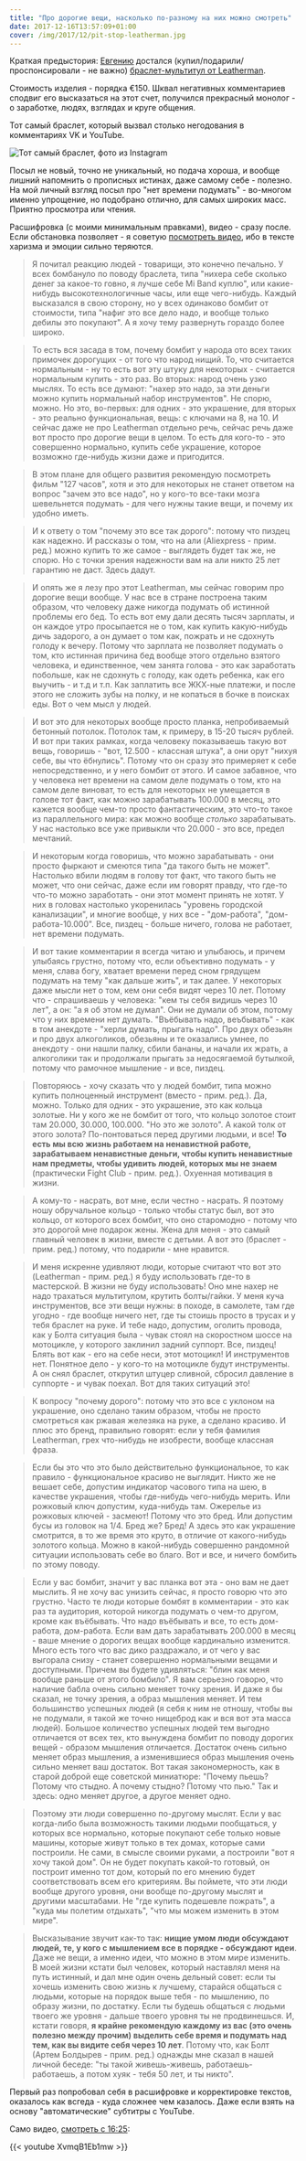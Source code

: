 ```yaml
---
title: "Про дорогие вещи, насколько по-разному на них можно смотреть"
date: 2017-12-16T13:57:09+01:00
cover: /img/2017/12/pit-stop-leatherman.jpg
---
```


Краткая предыстория: [Евгению](https://www.youtube.com/user/masterpitstop) достался (купил/подарили/проспонсировали - не важно) [браслет-мультитул от Leatherman](https://www.instagram.com/p/BcozRNPhcy7/?taken-by=by_pit_stop).

Стоимость изделия - порядка €150. Шквал негативных комментариев сподвиг его высказаться на этот счет, получился прекрасный монолог - о заработке, людях, взглядах и круге общения.

<!--more-->

Тот самый браслет, который вызвал столько негодования в комментариях VK и YouTube.

![Тот самый браслет, фото из Instagram](/img/2017/12/pit-stop-leatherman.jpg)

Посыл не новый, точно не уникальный, но подача хороша, и вообще лишний напомнить о прописных истинах, даже самому себе - полезно. На мой личный взгляд посыл про "нет времени подумать" - во-многом именно упрощение, но подобрано отлично, для самых широких масс. Приятно просмотра или чтения.

Расшифровка (с моими минимальным правками), видео - сразу после. Если обстановка позволяет - я советую [посмотреть видео](https://youtu.be/XvmqB1Eb1mw?t=16m25s), ибо в тексте харизма и эмоции сильно теряются.

> Я почитал реакцию людей - товарищи, это конечно печально. У всех бомбануло по поводу браслета, типа "нихера себе сколько денег за какое-то говно, я лучше себе Mi Band куплю", или какие-нибудь высокотехнологичные часы, или еще чего-нибудь. Каждый высказался в свою сторону, но у всех одинаково бомбит от стоимости, типа "нафиг это все дело надо, и вообще только дебилы это покупают". А я хочу тему развернуть гораздо более широко.

> То есть вся засада в том, почему бомбит у народа ото всех таких примочек дорогущих - от того что народ нищий. То, что считается нормальным - ну то есть вот эту штуку для некоторых - считается нормальным купить - это раз. Во вторых: народ очень узко мыслях. То есть все думают: "нахер это надо, за эти деньги можно купить нормальный набор инструментов". Не спорю, можно. Но это, во-первых: для одних - это украшение, для вторых - это реально функциональная, вещь: c ключами на 8, на 10. И сейчас даже не про Leatherman отдельно речь, сейчас речь даже вот просто про дорогие вещи в целом. То есть для кого-то - это совершенно нормально, купить себе украшение, которое возможно где-нибудь жизни даже и пригодится.

> В этом плане для общего развития рекомендую посмотреть фильм "127 часов", хотя и это для некоторых не станет ответом на вопрос "зачем это все надо", но у кого-то все-таки мозга шевельнется подумать - для чего нужны такие вещи, и почему их удобно иметь.

> И к ответу о том "почему это все так дорого": потому что пиздец как надежно. И рассказы о том, что на али (Aliexpress - прим. ред.) можно купить то же самое - выглядеть будет так же, не спорю. Но с точки зрения надежности вам на али никто 25 лет гарантию не даст. Здесь дадут.

> И опять же я лезу про этот Leatherman, мы сейчас говорим про дорогие вещи вообще. У нас все в стране построена таким образом, что человеку даже никогда подумать об истинной проблемы его бед. То есть вот ему дали десять тысяч зарплаты, и он каждое утро просыпается не о том, как купить какую-нибудь дичь задорого, а он думает о том как, пожрать и не сдохнуть голоду к вечеру. Потому что зарплата не позволяет подумать о том, кто истинная причина бед вообще этого отдельно взятого человека, и единственное, чем занята голова - это как заработать побольше, как не сдохнуть с голоду, как одеть ребенка, как его выучить - и т.д и т.п. Как заплатить все ЖКХ-ные платежи, и после этого не сложить зубы на полку, и не копаться в бочке в поисках еды. Вот о чем мысл у людей.

> И вот это для некоторых вообще просто планка, непробиваемый бетонный потолок. Потолок там, к примеру, в 15-20 тысяч рублей. И вот при таких рамках, когда человеку показываешь такую вот вещь, говоришь - "вот, 12.500 - классная штука", а они орут "нихуя себе, вы что ёбнулись". Потому что он сразу это примеряет к себе непосредственно, и у него бомбит от этого. И самое забавное, что у человека нет времени на самом деле подумать о том, кто на самом деле виноват, то есть для некоторых не умещается в голове тот факт, как можно зарабатывать 100.000 в месяц, это кажется вообще чем-то просто фантастическим, это что-то такое из параллельного мира: как можно вообще _столько_ зарабатывать. У нас настолько все уже привыкли что 20.000 - это все, предел мечтаний.

> И некоторым когда говоришь, что можно зарабатывать - они просто фыркают и смеются типа "да такого быть не может". Настолько вбили людям в голову тот факт, что такого быть не может, что они сейчас, даже если им говорят правду, что где-то что-то можно заработать - они этот момент принять не хотят. У них в головах настолько укоренилась "уровень городской канализации", и многие вообще, у них все - "дом-работа", "дом-работа-10.000". Все, пиздец - больше ничего, голова не работает, нет времени подумать.

> И вот такие комментарии я всегда читаю и улыбаюсь, и причем улыбаясь грустно, потому что, если объективно подумать - у меня, слава богу, хватает времени перед сном грядущем подумать на тему "как дальше жить", и так далее. У некоторых даже мысли нет о том, кем они себя видят через 10 лет. Потому что - спрашиваешь у человека: "кем ты себя видишь через 10 лет", а он: "а я об этом не думал". Они не думали об этом, потому что у них времени нет думать. "Въёбывать надо, веъбывать" - как в том анекдоте - "херли думать, прыгать надо". Про двух обезьян и про двух алкоголиков, обезьяны и те оказались умнее, по анекдоту - они нашли палку, сбили бананы, и начали их жрать, а алкоголики так и продолжали прыгать за недосягаемой бутылкой, потому что рамочное мышление - и все, пиздец.

> Повторяюсь - хочу сказать что у людей бомбит, типа можно купить полноценный инструмент (вместо -  прим. ред.). Да, можно. Только для одних - это украшение, это как кольца золотые. Ни у кого же не бомбит от того, что кольцо золотое стоит там 20.000, 30.000, 100.000. "Но это же золото". А какой толк от этого золота? По-понтоваться перед другими людьми, и все! **То есть мы всю жизнь работаем на ненавистной работе, зарабатываем ненавистные деньги, чтобы купить ненавистные нам предметы, чтобы удивить людей, которых мы не знаем** (практически Fight Club - прим. ред.). Охуенная мотивация в жизни.

> А кому-то - насрать, вот мне, если честно - насрать. Я поэтому ношу обручальное кольцо - только чтобы статус был, вот это кольцо, от которого всех бомбит, что оно старомодно - потому что это дорогой мне подарок жены. Жена для меня - это самый главный человек в жизни, вместе с детьми. А вот это (браслет - прим. ред.) потому, что подарили - мне нравится.

> И меня искренне удивляют люди, которые считают что вот это (Leatherman - прим. ред.) я буду использовать где-то в мастерской. В жизни не буду использовать! Оно мне нахер не надо трахаться мультитулом, крутить болты/гайки. У меня куча инструментов, все эти вещи нужны: в походе, в самолете, там где угодно - где вообще ничего нет, где ты стоишь просто в трусах и у тебя браслет на руке. И тебе надо, допустим, оголить провода, как у Болта ситуация была - чувак стоял на скоростном шоссе на мотоцикле, у которого заклинил задний суппорт. Все, пиздец! Блять вот как - его на себе неси, этот мотоцикл! И инструментов нет. Понятное дело - у кого-то на мотоцикле будут инструменты. А он снял браслет, открутил штуцер сливной, сбросил давление в суппорте - и чувак поехал. Вот для таких ситуаций это!

> К вопросу "почему дорого": потому что это все с уклоном на украшение, оно сделано таким образом, чтобы не просто смотреться как ржавая железяка на руке, а сделано красиво. И плюс это бренд, правильно говорят: если у тебя фамилия Leatherman, грех что-нибудь не изобрести, вообще классная фраза.

> Если бы это что это было действительно функциональное, то как правило - функциональное красиво не выглядит. Никто же не вешает себе, допустим индикатор часового типа на шею, в качестве украшения, чтобы где-нибудь чего-нибудь мерить. Или рожковый ключ допустим, куда-нибудь там. Ожерелье из рожковых ключей - засмеют! Потому что это бред. Или допустим бусы из головок на 1/4. Бред же? Бред! А здесь это как украшение смотрится, в то же время это круто, в отличие от какого-нибудь золотого кольца. Можно в какой-нибудь совершенно рандомной ситуации использовать себе во благо. Вот и все, и ничего бомбить по этому поводу.

> Если у вас бомбит, значит у вас планка вот эта - оно вам не дает мыслить. Я не хочу вас унизить сейчас, я просто говорю что это грустно. Часто те люди которые бомбят в комментарии - это как раз та аудитория, которой никогда подумать о чем-то другом, кроме как въёбывать. Что надо въёбывать и все, то есть дом-работа, дом-работа. Если вам дать зарабатывать 200.000 в месяц - ваше мнение о дорогих вещах вообще кардинально изменится. Много есть того что вас дико раздражало, и от чего у вас выгорала снизу - станет совершенно нормальными вещами и доступными. Причем вы будете удивляться: "блин как меня вообще раньше от этого бомбило". Я вам серьезно говорю, что наличие бабла очень сильно меняет точку зрения. И даже я бы сказал, не точку зрения, а образ мышления меняет. И тем большинство успешных людей (я себя к ним не отношу, чтобы вы не подумали, я такой же точно нищеброд как и вся вот эта масса людей). Большое количество успешных людей тем выгодно отличается от всех тех, кто вынуждена бомбит по поводу дорогих вещей - образом мышления отличается. Достаток очень сильно меняет образ мышления, а изменившиеся образ мышления очень сильно меняет ваш достаток. Вот такая закономерность, как в старой доброй еще советской миниатюре: "Почему пьешь? Потому что стыдно. А почему стыдно? Потому что пью." Так и здесь: одно меняет другое, а другое меняет одно.

> Поэтому эти люди совершенно по-другому мыслят. Если у вас когда-либо была возможность такими людьми пообщаться, у которых все нормально, которые покупают себе только новые машины, которые живут только в тех домах, которые сами построили. Не сами, в смысле своими руками, а построили "вот я хочу такой дом". Он не будет покупать какой-то готовый, он построит именно тот дом, который по его мнению будет соответствовать всем его критериям. Вы поймете, что эти люди вообще другого уровня, они вообще по-другому мыслят и другими масштабами. Не "где купить подешевле пожрать", а "куда мы полетим отдыхать", "что мы можем изменить в этом мире".

> Высказывание звучит как-то так: **нищие умом люди обсуждают людей, те, у кого с мышлением все в порядке - обсуждают идеи**. Даже не вещи, а именно идеи, что можно в этом мире изменить. В моей жизни кстати был человек, который наставлял меня на путь истинный, и дал мне один очень дельный совет: если ты хочешь изменить свою жизнь к лучшему, старайся общаться с людьми, которые на порядок выше тебя - по мышлению, по образу жизни, по достатку. Если ты будешь общаться с людьми твоего же уровня - дальше твоего уровня ты не продвинешься. И, кстати говоря, **я крайне рекомендую каждому из вас (это очень полезно между прочим) выделить себе время и подумать над тем, как вы видите себя через 10 лет**. Потому что, как Болт (Артем Болдырев - прим. ред.) однажды мне сказал в нашей личной беседе: "ты такой живешь-живешь, работаешь-работаешь, а потом хуяк - тебя 50 лет, и ты никто".

Первый раз попробовал себя в расшифровке и корректировке текстов, оказалось как всгеда - куда сложнее чем казалось. Даже если взять на основу "автоматические" субтитры с YouTube.

Само видео, [смотреть с 16:25](https://youtu.be/XvmqB1Eb1mw?t=16m25s):

{{< youtube XvmqB1Eb1mw >}}